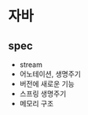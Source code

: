 # 자바

<!--
description = 정리자료
tag = programming, java
-->

## spec
- stream
- 어노테이션, 생명주기
- 버전에 새로운 기능
- 스프링 생명주기
- 메모리 구조
